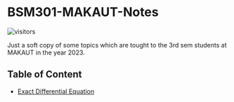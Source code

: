 # BSM301-MAKAUT-Notes
![visitors](https://visitor-badge.laobi.icu/badge?page_id=SrijanBhattacharyya/BSM301-MAKAUT-Notes)

Just a soft copy of some topics which are tought to the 3rd sem students at MAKAUT in the year 2023.

## Table of Content
* [Exact Differential Equation]()
